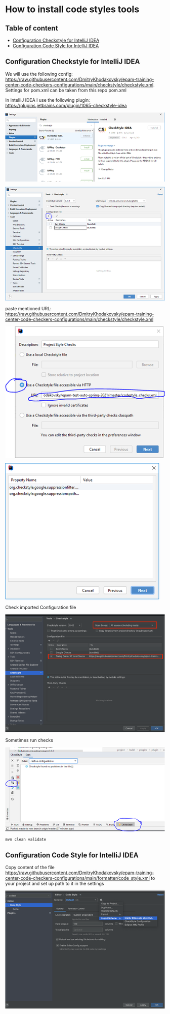 # How to install code styles tools

## Table of content
* [Configuration Checkstyle for IntelliJ IDEA](#Configuration-Checkstyle-for-IntelliJ-IDEA)
* [Configuration Code Style for IntelliJ IDEA](#Configuration-Code-Style-for-IntelliJ-IDEA)

## Configuration Checkstyle for IntelliJ IDEA
We will use the following config: https://raw.githubusercontent.com/DmitryKhodakovsky/epam-training-center-code-checkers-configurations/main/checkstyle/checkstyle.xml. 
Settings for pom.xml can be taken from this repo pom.xml

In IntelliJ IDEA I use the following plugin: https://plugins.jetbrains.com/plugin/1065-checkstyle-idea

![image](docs/images/idea_checkstyle_plugin_installation.png)

![image](docs/images/idea_checkstyle_plugin_configuration.png)

paste mentioned URL: https://raw.githubusercontent.com/DmitryKhodakovsky/epam-training-center-code-checkers-configurations/main/checkstyle/checkstyle.xml

![image](docs/images/add_checkstyle_configuration.png)

![image](docs/images/add_checkstyle_configuration_2.png)

Check imported Configuration file

![image](docs/images/checkstyle_imported_configuration.png)

Sometimes run checks

![image](docs/images/checkstyle_run_check.png)

```bash
mvn clean validate
```

## Configuration Code Style for IntelliJ IDEA

Copy content of the file https://raw.githubusercontent.com/DmitryKhodakovsky/epam-training-center-code-checkers-configurations/main/formatter/code_style.xml to your project and set up path to it in the settings 

![image](docs/images/idea_code_style_import.png)
